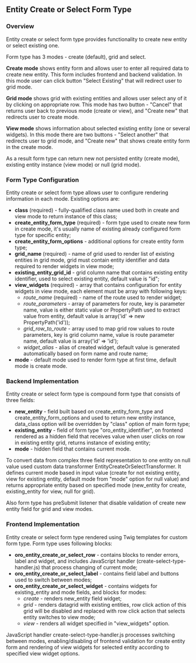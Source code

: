 Entity Create or Select Form Type
---------------------------------

### Overview

Entity create or select form type provides functionality to create new entity or select existing one.

Form type has 3 modes - create (default), grid and select.

**Create mode** shows entity form and allows user to enter all required data to create new entity. This form
includes frontend and backend validation. In this mode user can click button "Select Existing"
that will redirect user to grid mode.

**Grid mode** shows grid with existing entities and allows user select any of it by clicking on appropriate row.
This mode has two button - "Cancel" that returns user back to previous mode (create or view), and "Create new"
that redirects user to create mode.

**View mode** shows information about selected existing entity (one or several widgets). In this mode there are
two buttons - "Select another" that redirects user to grid mode, and "Create new" that shows create entity form
in the create mode.

As a result form type can return new not persisted entity (create mode), existing entity instance (view mode) or
null (grid mode).


### Form Type Configuration

Entity create or select form type allows user to configure rendering information in each mode. Existing options are:

* **class** (required) - fully-qualified class name used both in create and view mode to return instance of this class;
* **create_entity_form_type** (required) - form type used to create new form in create mode,
it's usually name of existing already configured form type for specific entity;
* **create_entity_form_options** - additional options for create entity form type;
* **grid_name** (required) - name of grid used to render list of existing entities in grid mode, grid must contain
entity identifier and data required to render widgets in view mode;
* **existing_entity_grid_id** - grid column name that contains existing entity identifier, used to select
existing entity, default value is "id";
* **view_widgets** (required) - array that contains configuration for entity widgets in view mode, each element
must be array with following keys:
    * *route_name* (required) - name of the route used to render widget;
    * *route_parameters* - array of parameters for route, key is parameter name, value is either static value or
    PropertyPath used to extract value from entity, default value is array('id' => new PropertyPath('id'));
    * *grid_row_to_route* - array used to map grid row values to route parameters, key is grid column name,
    value is route parameter name, default value is array('id' => 'id');
    * *widget_alias* - alias of created widget, default value is generated automatically based on form name
    and route name;
* **mode** - default mode used to render form type at first time, default mode is create mode.


### Backend Implementation

Entity create or select form type is compound form type that consists of three fields:

* **new_entity** - field built based on create_entity_form_type and create_entity_form_options and used to return
new entity instance, data_class option will be overridden by "class" option of main form type;
* **existing_entity** - field of form type "oro_entity_identifier", on frontend rendered as a hidden field that
receives value when user clicks on row in existing entity grid, returns instance of existing entity;
* **mode** - hidden field that contains current mode.

To convert data from complex three field representation to one entity on null value used custom data transformer
EntityCreateOrSelectTransformer. It defines current mode based in input value (create for not existing entity,
view for existing entity, default mode from "mode" option for null value) and returns appropriate entity based on
specified mode (new_entity for create, existing_entity for view, null for grid).

Also form type has preSubmit listener that disable validation of create new entity field for grid and view modes.


### Frontend Implementation

Entity create or select form type rendered using Twig templates for custom form type.
Form type uses following blocks:
* **oro_entity_create_or_select_row** - contains blocks to render errors, label and widget, and includes JavaScript
handler (create-select-type-handler.js) that process changing of current mode;
* **oro_entity_create_or_select_label** - contains field label and buttons used to switch between modes;
* **oro_entity_create_or_select_widget** - contains widgets for existing_entity and mode fields, and blocks for modes:
    * *create* - renders new_entity field widget;
    * *grid* - renders datagrid with existing entities, row click action of this grid will be disabled
    and replaced with row click action that selects entity switches to view mode;
    * *view* - renders all widget specified in "view_widgets" option.

JavaScript handler create-select-type-handler.js processes switching between modes, enabling/disabling
of frontend validation for create entity form and rendering of view widgets for selected entity according
to specified view widget options.
